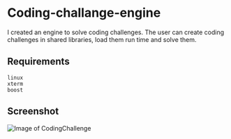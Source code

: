 # Coding-challange-engine
I created an engine to solve coding challenges. 
The user can create coding challenges in shared libraries, load them run time and solve them.

## Requirements
    linux
    xterm
    boost

## Screenshot
![Image of CodingChallenge](https://github.com/R0leeX/Snake-SDL-C/blob/master/codingChallenge.PNG)